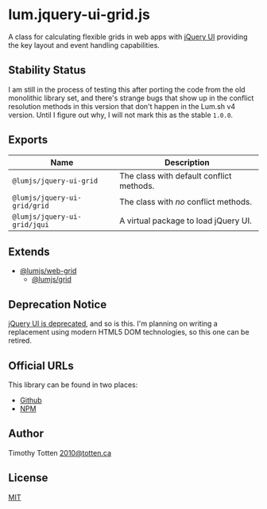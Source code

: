 # lum.jquery-ui-grid.js

A class for calculating flexible grids in web apps with [jQuery UI]
providing the key layout and event handling capabilities.

## Stability Status

I am still in the process of testing this after porting the code
from the old monolithic library set, and there's strange bugs that
show up in the conflict resolution methods in this version that don't
happen in the Lum.sh v4 version. Until I figure out why, I will not mark
this as the stable `1.0.0`.

## Exports

| Name                         | Description                                  |
| ---------------------------- | -------------------------------------------- |
| `@lumjs/jquery-ui-grid`      | The class with default conflict methods.     |
| `@lumjs/jquery-ui-grid/grid` | The class with _no_ conflict methods.        |
| `@lumjs/jquery-ui-grid/jqui` | A virtual package to load jQuery UI.         |

## Extends

* [@lumjs/web-grid](https://github.com/supernovus/lum.web-grid.js)
  * [@lumjs/grid](https://github.com/supernovus/lum.grid.js)

## Deprecation Notice

[jQuery UI is deprecated], and so is this. I'm planning on writing a
replacement using modern HTML5 DOM technologies, so this one can be retired.

## Official URLs

This library can be found in two places:

 * [Github](https://github.com/supernovus/lum.jquery-ui-grid.js)
 * [NPM](https://www.npmjs.com/package/@lumjs/jquery-ui-grid)

## Author

Timothy Totten <2010@totten.ca>

## License

[MIT](https://spdx.org/licenses/MIT.html)


[jQuery UI]: https://jqueryui.com/
[jQuery UI is deprecated]: https://blog.jqueryui.com/2021/10/jquery-maintainers-update-and-transition-jquery-ui-as-part-of-overall-modernization-efforts/

